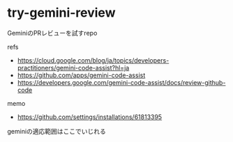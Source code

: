 # try-gemini-review

GeminiのPRレビューを試すrepo

refs
- https://cloud.google.com/blog/ja/topics/developers-practitioners/gemini-code-assist?hl=ja
- https://github.com/apps/gemini-code-assist
- https://developers.google.com/gemini-code-assist/docs/review-github-code

memo

- https://github.com/settings/installations/61813395

geminiの適応範囲はここでいじれる
